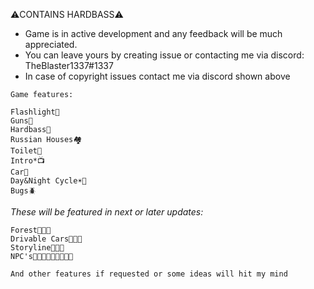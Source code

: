 ⚠️CONTAINS HARDBASS⚠️

- Game is in active development and any feedback will be much appreciated.
- You can leave yours by creating issue or contacting me via discord: TheBlaster1337#1337
- In case of copyright issues contact me via discord shown above

```
Game features:

Flashlight🔦
Guns🔫
Hardbass🤙
Russian Houses🏘️
Toilet🚽
Intro*📺
Car🚗
Day&Night Cycle☀️🌙
Bugs🪲
```


*These will be featured in next or later updates:*
```
Forest🌲🌲🌲
Drivable Cars🚗🚗🚗
Storyline📜📜📜
NPC's👨‍👨‍👦👨‍👨‍👦👨‍👨‍👦

And other features if requested or some ideas will hit my mind
```
